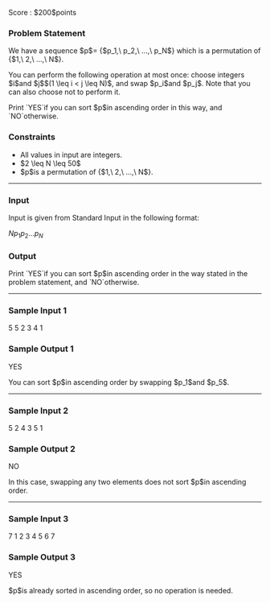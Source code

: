 
<div>

<span>

<span>

<p>
Score : $200$points
</p>

<div>

<section>

### **Problem Statement**

<p>
We have a sequence $p$= {$p_1,\ p_2,\ ...,\ p_N$} which is a permutation of {$1,\ 2,\ ...,\ N$}.
</p>

<p>
You can perform the following operation at most once: choose integers $i$and $j$$(1 \leq i < j \leq N)$, and swap $p_i$and $p_j$. Note that you can also choose not to perform it.
</p>

<p>
Print `YES`if you can sort $p$in ascending order in this way, and `NO`otherwise.
</p>

</section>

</div>

<div>

<section>

### **Constraints**

<ul>

<li>
All values in input are integers.
</li>

<li>
$2 \leq N \leq 50$
</li>

<li>
$p$is a permutation of {$1,\ 2,\ ...,\ N$}.
</li>

</ul>

</section>

</div>

---

<div>

<div>

<section>

### **Input**

<p>
Input is given from Standard Input in the following format:
</p>

<div>

$N$$p_1$$p_2$$...$$p_N$
</div>

</section>

</div>

<div>

<section>

### **Output**

<p>
Print `YES`if you can sort $p$in ascending order in the way stated in the problem statement, and `NO`otherwise.
</p>

</section>

</div>

</div>

---

<div>

<section>

### **Sample Input 1**

<div>

5
5 2 3 4 1

</div>

</section>

</div>

<div>

<section>

### **Sample Output 1**

<div>

YES

</div>

<p>
You can sort $p$in ascending order by swapping $p_1$and $p_5$.
</p>

</section>

</div>

---

<div>

<section>

### **Sample Input 2**

<div>

5
2 4 3 5 1

</div>

</section>

</div>

<div>

<section>

### **Sample Output 2**

<div>

NO

</div>

<p>
In this case, swapping any two elements does not sort $p$in ascending order.
</p>

</section>

</div>

---

<div>

<section>

### **Sample Input 3**

<div>

7
1 2 3 4 5 6 7

</div>

</section>

</div>

<div>

<section>

### **Sample Output 3**

<div>

YES

</div>

<p>
$p$is already sorted in ascending order, so no operation is needed.
</p>

</section>

</div>

</span>

</span>

</div>
